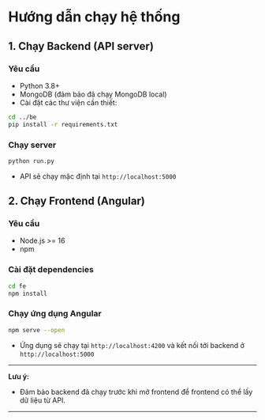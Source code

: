 # Hướng dẫn chạy hệ thống

## 1. Chạy Backend (API server)

### Yêu cầu
- Python 3.8+
- MongoDB (đảm bảo đã chạy MongoDB local)
- Cài đặt các thư viện cần thiết:

```sh
cd ../be
pip install -r requirements.txt
```

### Chạy server
```sh
python run.py
```
- API sẽ chạy mặc định tại `http://localhost:5000`

## 2. Chạy Frontend (Angular)

### Yêu cầu
- Node.js >= 16
- npm

### Cài đặt dependencies
```sh
cd fe
npm install
```

### Chạy ứng dụng Angular
```sh
npm serve --open
```
- Ứng dụng sẽ chạy tại `http://localhost:4200` và kết nối tới backend ở `http://localhost:5000`

---

**Lưu ý:**  
- Đảm bảo backend đã chạy trước khi mở frontend để frontend có thể lấy dữ liệu từ API.
---
